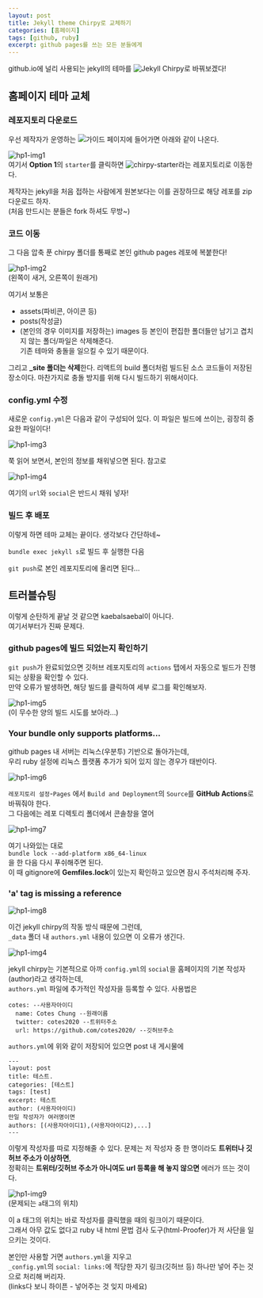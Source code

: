 ```yaml
---
layout: post
title: Jekyll theme Chirpy로 교체하기
categories: [홈페이지]
tags: [github, ruby]
excerpt: github pages를 쓰는 모든 분들에게
---
```


github.io에 널리 사용되는 jekyll의 테마를 ![Jekyll Chirpy](https://github.com/cotes2020/jekyll-theme-chirpy)로 바꿔보겠다!

## 홈페이지 테마 교체

### 레포지토리 다운로드

우선 제작자가 운영하는 ![가이드 페이지](https://chirpy.cotes.page/posts/getting-started/)에 들어가면 아래와 같이 나온다.

![hp1-img1](/images/posts/homepage1-img1.png)  
여기서 **Option 1**의 ```starter```를 클릭하면 ![chirpy-starter](https://github.com/cotes2020/chirpy-starter)라는 레포지토리로 이동한다.

제작자는 jekyll을 처음 접하는 사람에게 원본보다는 이를 권장하므로 해당 레포를 zip 다운로드 하자.  
(처음 만드시는 분들은 fork 하셔도 무방~)

### 코드 이동

그 다음 압축 푼 chirpy 폴더를 통째로 본인 github pages 레포에 복붙한다!

![hp1-img2](/images/posts/homepage1-img2.png)  
(왼쪽이 새거, 오른쪽이 원래거)

여기서 보통은
* assets(파비콘, 아이콘 등)
* posts(작성글)
* (본인의 경우 이미지를 저장하는) images
등 본인이 편집한 폴더들만 남기고 겹치지 않는 폴더/파일은 삭제해준다.  
기존 테마와 충돌을 일으킬 수 있기 때문이다.

그리고 **_site 폴더는 삭제**한다. 리액트의 build 폴더처럼 빌드된 소스 코드들이 저장된 장소이다.   마찬가지로 충돌 방지를 위해 다시 빌드하기 위해서이다.

### config.yml 수정

새로운 ```config.yml```은 다음과 같이 구성되어 있다. 이 파일은 빌드에 쓰이는, 굉장히 중요한 파일이다!

![hp1-img3](/images/posts/homepage1-img3.png)

쭉 읽어 보면서, 본인의 정보를 채워넣으면 된다. 참고로

![hp1-img4](/images/posts/homepage1-img4.png)

여기의 ```url```와 ```social```은 반드시 채워 넣자!

### 빌드 후 배포

이렇게 하면 테마 교체는 끝이다. 생각보다 간단하네~

```bundle exec jekyll s```로 빌드 후 실행한 다음

```git push```로 본인 레포지토리에 올리면 된다...

## 트러블슈팅

이렇게 순탄하게 끝날 것 같으면 kaebalsaebal이 아니다.  
여기서부터가 진짜 문제다.

### github pages에 빌드 되었는지 확인하기

```git push```가 완료되었으면 깃허브 레포지토리의 ```actions``` 탭에서 자동으로 빌드가 진행되는 상황을 확인할 수 있다.  
만약 오류가 발생하면, 해당 빌드를 클릭하여 세부 로그를 확인해보자.

![hp1-img5](/images/posts/homepage1-img5.png)  
(이 무수한 양의 빌드 시도를 보아라...)

### Your bundle only supports platforms...

github pages 내 서버는 리눅스(우분투) 기반으로 돌아가는데,  
우리 ruby 설정에 리눅스 플랫폼 추가가 되어 있지 않는 경우가 태반이다.

![hp1-img6](/images/posts/homepage1-img6.png)

```레포지토리 설정```-```Pages``` 에서 ```Build and Deployment```의 ```Source```를 **GitHub Actions**로 바꿔줘야 한다.  
그 다음에는 레포 디렉토리 폴더에서 콘솔창을 열어

![hp1-img7](/images/posts/homepage1-img7.png)

여기 나와있는 대로  
```bundle lock --add-platform x86_64-linux```  
을 한 다음 다시 푸쉬해주면 된다.  
이 때 gitignore에 **Gemfiles.lock**이 있는지 확인하고 있으면 잠시 주석처리해 주자.

### 'a' tag is missing a reference

![hp1-img8](/images/posts/homepage1-img8.png)

이건 jekyll chirpy의 작동 방식 때문에 그런데,  
```_data``` 폴더 내 ```authors.yml``` 내용이 있으면 이 오류가 생긴다.

![hp1-img4](/images/posts/homepage1-img4.png)

jekyll chirpy는 기본적으로 아까 ```config.yml```의 ```social```을 홈페이지의 기본 작성자(author)라고 생각하는데,  
```authors.yml``` 파일에 추가적인 작성자을 등록할 수 있다. 사용법은

```
cotes: --사용자아이디
  name: Cotes Chung --원래이름
  twitter: cotes2020 --트위터주소
  url: https://github.com/cotes2020/ --깃허브주소
```

```authors.yml```에 위와 같이 저장되어 있으면 post 내 게시물에

```
---
layout: post
title: 테스트.
categories: [테스트]
tags: [test]
excerpt: 테스트
author: (사용자아이디)
만일 작성자가 여러명이면
authors: [(사용자아이디1),(사용자아이디2),...]
---
```

이렇게 작성자를 따로 지정해줄 수 있다. 문제는 저 작성자 중 한 명이라도 **트위터나 깃허브 주소가 이상하면**,  
정확히는 **트위터/깃허브 주소가 아니여도 url 등록을 해 놓지 않으면** 에러가 뜨는 것이다.

![hp1-img9](/images/posts/homepage1-img9.png)  
(문제되는 ```a```태그의 위치)

이 a 태그의 위치는 바로 작성자를 클릭했을 때의 링크이기 때문이다.  
그래서 아무 값도 없다고 ruby 내 html 문법 검사 도구(html-Proofer)가 저 사단을 일으키는 것이다.

본인만 사용할 거면 ```authors.yml```을 지우고  
```_config.yml```의 ```social: links:```에 적당한 자기 링크(깃허브 등) 하나만 넣어 주는 것으로 처리해 버리자.  
(links다 보니 하이픈 - 넣어주는 것 잊지 마세요)